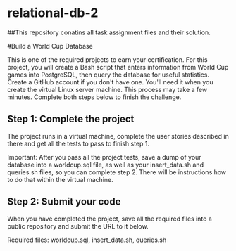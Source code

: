 # relational-db-2
##This repository conatins all task assignment files and their solution.

#Build a World Cup Database

This is one of the required projects to earn your certification. For this project, you will create a Bash script that enters information from World Cup games into PostgreSQL, then query the database for useful statistics.
Create a GitHub account if you don't have one. You'll need it when you create the virtual Linux server machine. This process may take a few minutes.
Complete both steps below to finish the challenge.

## Step 1: Complete the project
The project runs in a virtual machine, complete the user stories described in there and get all the tests to pass to finish step 1.

Important: After you pass all the project tests, save a dump of your database into a worldcup.sql file, as well as your insert_data.sh and queries.sh files, so you can complete step 2. There will be instructions how to do that within the virtual machine.

## Step 2: Submit your code
When you have completed the project, save all the required files into a public repository and submit the URL to it below.

Required files: worldcup.sql, insert_data.sh, queries.sh
